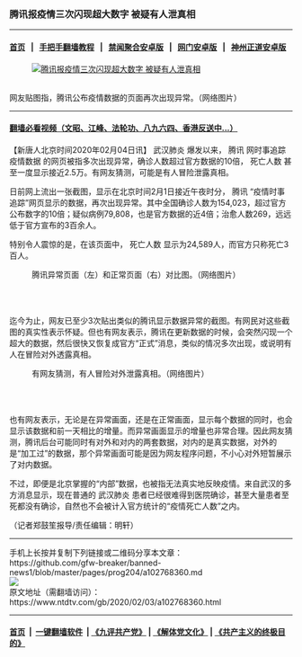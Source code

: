 ### 腾讯报疫情三次闪现超大数字 被疑有人泄真相
------------------------

#### [首页](https://github.com/gfw-breaker/banned-news1/blob/master/README.md) &nbsp;&nbsp;|&nbsp;&nbsp; [手把手翻墙教程](https://github.com/gfw-breaker/guides/wiki) &nbsp;&nbsp;|&nbsp;&nbsp; [禁闻聚合安卓版](https://github.com/gfw-breaker/bn-android) &nbsp;&nbsp;|&nbsp;&nbsp; [网门安卓版](https://github.com/oGate2/oGate) &nbsp;&nbsp;|&nbsp;&nbsp; [神州正道安卓版](https://github.com/SzzdOgate/update) 



<div><div class="featured_image">
 <a href="https://i.ntdtv.com/assets/uploads/2020/02/e485080ab68c7da59112630249c8bf4e.jpg" target="_blank">
  <figure>
   <img alt="腾讯报疫情三次闪现超大数字 被疑有人泄真相" src="https://i.ntdtv.com/assets/uploads/2020/02/e485080ab68c7da59112630249c8bf4e.jpg"/>
  </figure><br/>
 </a>
 <span class="caption">
  网友贴图指，腾讯公布疫情数据的页面再次出现异常。（网络图片）
 </span>
</div>
</div><hr/>

#### [翻墙必看视频（文昭、江峰、法轮功、八九六四、香港反送中...）](https://github.com/gfw-breaker/banned-news1/blob/master/pages/link3.md)

<div><div class="post_content" itemprop="articleBody">
 <p>
  【新唐人北京时间2020年02月04日讯】
  <ok href="https://www.ntdtv.com/gb/武汉肺炎.htm">
   武汉肺炎
  </ok>
  爆发以来，
  <ok href="https://www.ntdtv.com/gb/腾讯.htm">
   腾讯
  </ok>
  网时事追踪
  <ok href="https://www.ntdtv.com/gb/疫情数据.htm">
   疫情数据
  </ok>
  的网页被指多次出现异常，确诊人数超过官方数据的10倍，
  <ok href="https://www.ntdtv.com/gb/死亡人数.htm">
   死亡人数
  </ok>
  甚至一度显示接近2.5万。有网友猜测，可能是有人冒险泄露真相。
 </p>
 <p>
  日前网上流出一张截图，显示在北京时间2月1日接近午夜时分，
  <ok href="https://www.ntdtv.com/gb/腾讯.htm">
   腾讯
  </ok>
  “疫情时事追踪”网页显示的数据，再次出现异常。其中全国确诊人数为154,023，超过官方公布数字的10倍；疑似病例79,808，也是官方数据的近4倍；治愈人数269，远远低于官方宣布的3百余人。
 </p>
 <p>
  特别令人震惊的是，在该页面中，
  <ok href="https://www.ntdtv.com/gb/死亡人数.htm">
   死亡人数
  </ok>
  显示为24,589人，而官方只称死亡3百人。
 </p>
 <figure class="wp-caption aligncenter" id="attachment_102768365" style="width: 718px">
  <img alt="" class="wp-image-102768365 size-full" src="https://i.ntdtv.com/assets/uploads/2020/02/17d534687673b5d65bfbab580e6f5f69.jpg">
   <br/><figcaption class="wp-caption-text">
    腾讯异常页面（左）和正常页面（右）对比图。（网络图片）
   </figcaption><br/>
  </img>
 </figure><br/>
 <p>
  迄今为止，网友已至少3次贴出类似的腾讯显示数据异常的截图。有网民对这些截图的真实性表示怀疑。但也有网友表示，腾讯在更新数据的时候，会突然闪现一个超大的数据，然后很快又恢复成官方“正式”消息，类似的情况多次出现，或说明有人在冒险对外透露真相。
 </p>
 <figure class="wp-caption aligncenter" id="attachment_102768367" style="width: 600px">
  <img alt="" class="size-medium wp-image-102768367" src="https://i.ntdtv.com/assets/uploads/2020/02/EP2tyLLWsAI2l5s-600x1333.jpg">
   <br/><figcaption class="wp-caption-text">
    有网友猜测，有人冒险对外泄露真相。（网络图片）
   </figcaption><br/>
  </img>
 </figure><br/>
 <p>
  也有网友表示，无论是在异常画面，还是在正常画面，显示每个数据的同时，也会显示该数据和前一天相比的增量。而异常画面显示的增量也非常合理。因此网友猜测，腾讯后台可能同时有对外和对内的两套数据，对内的是真实数据，对外的是“加工过”的数据，那个异常画面可能是因为网友程序问题，不小心对外短暂展示了对内数据。
 </p>
 <p>
  不过，即便是北京掌握的“内部”数据，也被指无法真实地反映疫情。来自武汉的多方消息显示，现在普通的
  <ok href="https://www.ntdtv.com/gb/武汉肺炎.htm">
   武汉肺炎
  </ok>
  患者已经很难得到医院确诊，甚至大量患者至死都没有确诊，自然也不会被计入官方统计的“疫情死亡人数”之内。
 </p>
 <p>
  （记者郑鼓笙报导/责任编辑：明轩）
 </p>
 <div class="single_ad">
 </div>
</div>
</div>
<hr/>
手机上长按并复制下列链接或二维码分享本文章：<br/>
https://github.com/gfw-breaker/banned-news1/blob/master/pages/prog204/a102768360.md <br/>
<a href='https://github.com/gfw-breaker/banned-news1/blob/master/pages/prog204/a102768360.md'><img src='https://github.com/gfw-breaker/banned-news1/blob/master/pages/prog204/a102768360.md.png'/></a> <br/>
原文地址（需翻墙访问）：https://www.ntdtv.com/gb/2020/02/03/a102768360.html


------------------------
#### [首页](https://github.com/gfw-breaker/banned-news1/blob/master/README.md) &nbsp;|&nbsp; [一键翻墙软件](https://github.com/gfw-breaker/nogfw/blob/master/README.md) &nbsp;| [《九评共产党》](https://github.com/gfw-breaker/9ping.md/blob/master/README.md#九评之一评共产党是什么) | [《解体党文化》](https://github.com/gfw-breaker/jtdwh.md/blob/master/README.md) | [《共产主义的终极目的》](https://github.com/gfw-breaker/gczydzjmd.md/blob/master/README.md)


<img src='http://gfw-breaker.win/banned-news/pages/prog204/a102768360.md' width='0px' height='0px'/>